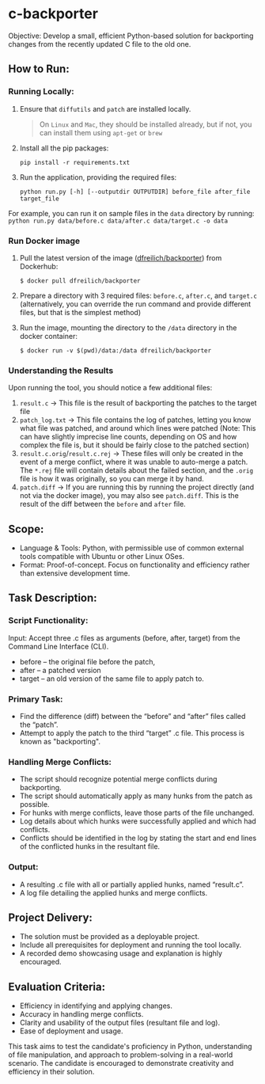 # c-backporter
Objective: Develop a small, efficient Python-based solution for backporting changes from the recently updated C file to the old one.

## How to Run:
### Running Locally: 

1. Ensure that `diffutils` and `patch` are installed locally. 
    > On `Linux` and `Mac`, they should be installed already, but if not, you can install them using `apt-get` or `brew`
2. Install all the pip packages:

    `pip install -r requirements.txt`
3. Run the application, providing the required files:

    `python run.py [-h] [--outputdir OUTPUTDIR] before_file after_file target_file`

For example, you can run it on sample files in the `data` directory by running:
    `python run.py data/before.c data/after.c data/target.c -o data`

### Run Docker image
1. Pull the latest version of the image ([dfreilich/backporter](https://hub.docker.com/repository/docker/dfreilich/backporter/general)) from Dockerhub:

    `$ docker pull dfreilich/backporter`
2. Prepare a directory with 3 required files: `before.c`, `after.c`, and `target.c` (alternatively, you can override the run command and provide different files, but that is the simplest method)
3. Run the image, mounting the directory to the `/data` directory in the docker container:

    `$ docker run -v $(pwd)/data:/data dfreilich/backporter`

### Understanding the Results
Upon running the tool, you should notice a few additional files:
1. `result.c` &rarr; This file is the result of backporting the patches to the target file
2. `patch_log.txt` &rarr; This file contains the log of patches, letting you know what file was patched, and around which lines were patched (Note: This can have slightly imprecise line counts, depending on OS and how complex the file is, but it should be fairly close to the patched section)
3. `result.c.orig`/`result.c.rej` &rarr; These files will only be created in the event of a merge conflict, where it was unable to auto-merge a patch. The `*.rej` file will contain details about the failed section, and the `.orig` file is how it was originally, so you can merge it by hand.
4. `patch.diff` &rarr; If you are running this by running the project directly (and not via the docker image), you may also see `patch.diff`. This is the result of the diff between the `before` and `after` file.

## Scope:
* Language & Tools: Python, with permissible use of common external tools compatible with Ubuntu or other Linux OSes.
* Format: Proof-of-concept. Focus on functionality and efficiency rather than extensive development time.

## Task Description:
### Script Functionality:
Input: Accept three .c files as arguments (before, after, target) from the Command Line Interface (CLI). 
* before – the original file before the patch,
* after – a patched version
* target – an old version of the same file to apply patch to.

### Primary Task:
* Find the difference (diff) between the “before” and “after” files called the “patch”.
* Attempt to apply the patch to the third “target” .c file. This process is known as "backporting".

### Handling Merge Conflicts:
* The script should recognize potential merge conflicts during backporting.
* The script should automatically apply as many hunks from the patch as possible.
* For hunks with merge conflicts, leave those parts of the file unchanged.
* Log details about which hunks were successfully applied and which had conflicts.
* Conflicts should be identified in the log by stating the start and end lines of the conflicted hunks in the resultant file.

### Output:

* A resulting .c file with all or partially applied hunks, named “result.c”.
* A log file detailing the applied hunks and merge conflicts.

## Project Delivery:

* The solution must be provided as a deployable project.
* Include all prerequisites for deployment and running the tool locally.
* A recorded demo showcasing usage and explanation is highly encouraged.

## Evaluation Criteria:
* Efficiency in identifying and applying changes.
* Accuracy in handling merge conflicts.
* Clarity and usability of the output files (resultant file and log).
* Ease of deployment and usage.


This task aims to test the candidate's proficiency in Python, understanding of file manipulation, and approach to problem-solving in a real-world scenario. The candidate is encouraged to demonstrate creativity and efficiency in their solution.